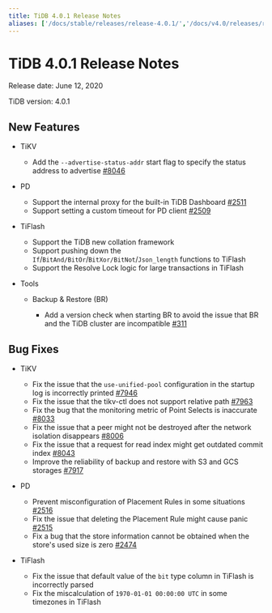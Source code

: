 ```yaml
---
title: TiDB 4.0.1 Release Notes
aliases: ['/docs/stable/releases/release-4.0.1/','/docs/v4.0/releases/release-4.0.1/']
---
```


# TiDB 4.0.1 Release Notes

Release date: June 12, 2020

TiDB version: 4.0.1

## New Features

+ TiKV

    - Add the `--advertise-status-addr` start flag to specify the status address to advertise [#8046](https://github.com/tikv/tikv/pull/8046)

+ PD

    - Support the internal proxy for the built-in TiDB Dashboard [#2511](https://github.com/pingcap/pd/pull/2511)
    - Support setting a custom timeout for PD client [#2509](https://github.com/pingcap/pd/pull/2509)

+ TiFlash

    - Support the TiDB new collation framework
    - Support pushing down the `If`/`BitAnd/BitOr`/`BitXor/BitNot`/`Json_length` functions to TiFlash
    - Support the Resolve Lock logic for large transactions in TiFlash

+ Tools

    - Backup & Restore (BR)

        - Add a version check when starting BR to avoid the issue that BR and the TiDB cluster are incompatible [#311](https://github.com/pingcap/br/pull/311)

## Bug Fixes

+ TiKV

    - Fix the issue that the `use-unified-pool` configuration in the startup log is incorrectly printed [#7946](https://github.com/tikv/tikv/pull/7946)
    - Fix the issue that the tikv-ctl does not support relative path [#7963](https://github.com/tikv/tikv/pull/7963)
    - Fix the bug that the monitoring metric of Point Selects is inaccurate [#8033](https://github.com/tikv/tikv/pull/8033)
    - Fix the issue that a peer might not be destroyed after the network isolation disappears [#8006](https://github.com/tikv/tikv/pull/8006)
    - Fix the issue that a request for read index might get outdated commit index [#8043](https://github.com/tikv/tikv/pull/8043)
    - Improve the reliability of backup and restore with S3 and GCS storages [#7917](https://github.com/tikv/tikv/pull/7917)

+ PD

    - Prevent misconfiguration of Placement Rules in some situations [#2516](https://github.com/pingcap/pd/pull/2516)
    - Fix the issue that deleting the Placement Rule might cause panic [#2515](https://github.com/pingcap/pd/pull/2515)
    - Fix a bug that the store information cannot be obtained when the store's used size is zero [#2474](https://github.com/pingcap/pd/pull/2474)

+ TiFlash

    - Fix the issue that default value of the `bit` type column in TiFlash is incorrectly parsed
    - Fix the miscalculation of `1970-01-01 00:00:00 UTC` in some timezones in TiFlash
